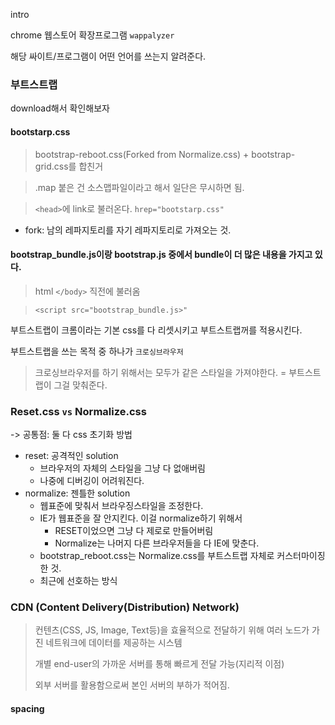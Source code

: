 intro

chrome 웹스토어 확장프로그램 `wappalyzer` 

해당 싸이트/프로그램이 어떤 언어를 쓰는지 알려준다.



### 부트스트랩

download해서 확인해보자

#### bootstarp.css 

>  bootstrap-reboot.css(Forked from Normalize.css) + bootstrap-grid.css를 합친거

> .map 붙은 건 소스맵파일이라고 해서 일단은 무시하면 됨.

> `<head>`에 link로 불러온다. `hrep="bootstarp.css"`

* fork: 남의 레파지토리를 자기 레파지토리로 가져오는 것.



#### bootstrap_bundle.js이랑 bootstrap.js 중에서 bundle이 더 많은 내용을 가지고 있다.

> html `</body>` 직전에 불러옴

> `<script src="bootstrap_bundle.js>"`



부트스트랩이 크롬이라는 기본 css를 다 리셋시키고 부트스트랩꺼를 적용시킨다. 

부트스트랩을 쓰는 목적 중 하나가 `크로싱브라우저`

> 크로싱브라우저를 하기 위해서는 모두가 같은 스타일을 가져야한다. = 부트스트랩이 그걸 맞춰준다.



### Reset.css `vs` Normalize.css

-> 공통점: 둘 다 css 초기화 방법

* reset: 공격적인 solution
  * 브라우저의 자체의 스타일을 그냥 다 없애버림
  * 나중에 디버깅이 어려워진다.
* normalize: 젠틀한 solution
  * 웹표준에 맞춰서 브라우징스타일을 조정한다.
  * IE가 웹표준을 잘 안지킨다. 이걸 normalize하기 위해서
    * RESET이었으면 그냥 다 제로로 만들어버림
    * Normalize는 나머지 다른 브라우저들을 다 IE에 맞춘다.
  * bootstrap_reboot.css는 Normalize.css를 부트스트랩 자체로 커스터마이징 한 것.
  * 최근에 선호하는 방식



### CDN (Content Delivery(Distribution) Network)

> 컨텐츠(CSS, JS, Image, Text등)을 효율적으로 전달하기 위해 여러 노드가 가진 네트워크에 데이터를 제공하는 시스템
>
> 개별 end-user의 가까운 서버를 통해 빠르게 전달 가능(지리적 이점)
>
> 외부 서버를 활용함으로써 본인 서버의 부하가 적어짐.





#### spacing

